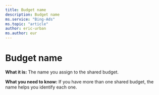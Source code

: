 ```yaml
---
title: Budget name
description: Budget name
ms.service: "Bing-Ads"
ms.topic: "article"
author: eric-urban
ms.author: eur
---
```


# Budget name

**What it is:**    The name you assign to the shared budget.

**What you need to know:**     If you have more than one shared budget, the name helps you identify each one.


